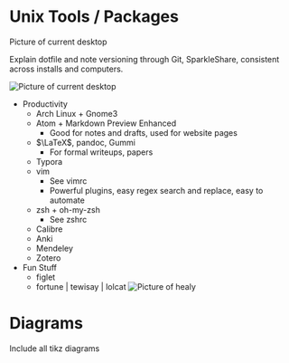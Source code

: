 # Unix Tools / Packages

Picture of current desktop

Explain dotfile and note versioning through Git, SparkleShare, consistent across installs and computers.

![Picture of current desktop]()

- Productivity
	- Arch Linux + Gnome3
	- Atom + Markdown Preview Enhanced
		- Good for notes and drafts, used for website pages
	- $\LaTeX$, pandoc, Gummi
		- For formal writeups, papers
	- Typora
	- vim
		- See vimrc
		- Powerful plugins, easy regex search and replace, easy to automate
	- zsh + oh-my-zsh
		- See zshrc
	- Calibre
	- Anki
	- Mendeley
	- Zotero
- Fun Stuff
	- figlet
	- fortune | tewisay | lolcat ![Picture of healy]()

# Diagrams

Include all tikz diagrams
